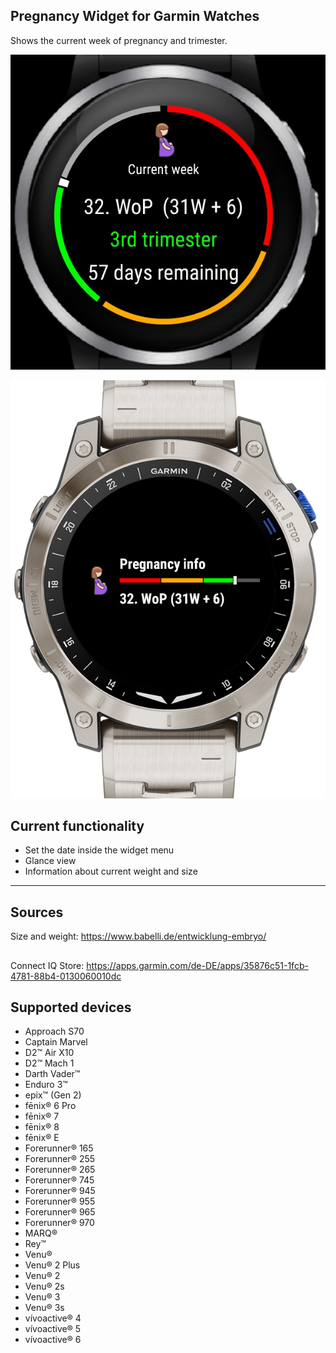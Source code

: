 ## Pregnancy Widget for Garmin Watches

Shows the current week of pregnancy and trimester.

![MainView](screenshots/ConnectIQ/MainViewENG.jpeg) 

![MainView](screenshots/ConnectIQ/GlanceViewENG.png)

## Current functionality

- Set the date inside the widget menu
- Glance view
- Information about current weight and size

---------
## Sources

Size and weight: https://www.babelli.de/entwicklung-embryo/

##
Connect IQ Store:
https://apps.garmin.com/de-DE/apps/35876c51-1fcb-4781-88b4-0130060010dc


## Supported devices

- Approach S70
- Captain Marvel
- D2™ Air X10
- D2™ Mach 1
- Darth Vader™
- Enduro 3™
- epix™ (Gen 2)
- fēnix® 6 Pro
- fēnix® 7
- fēnix® 8
- fēnix® E
- Forerunner® 165
- Forerunner® 255
- Forerunner® 265
- Forerunner® 745
- Forerunner® 945
- Forerunner® 955
- Forerunner® 965
- Forerunner® 970
- MARQ®
- Rey™
- Venu®
- Venu® 2 Plus
- Venu® 2
- Venu® 2s
- Venu® 3
- Venu® 3s
- vívoactive® 4
- vívoactive® 5
- vívoactive® 6

